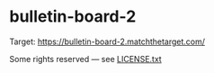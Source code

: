 # bulletin-board-2

Target: https://bulletin-board-2.matchthetarget.com/

Some rights reserved — see [LICENSE.txt](LICENSE.txt)
